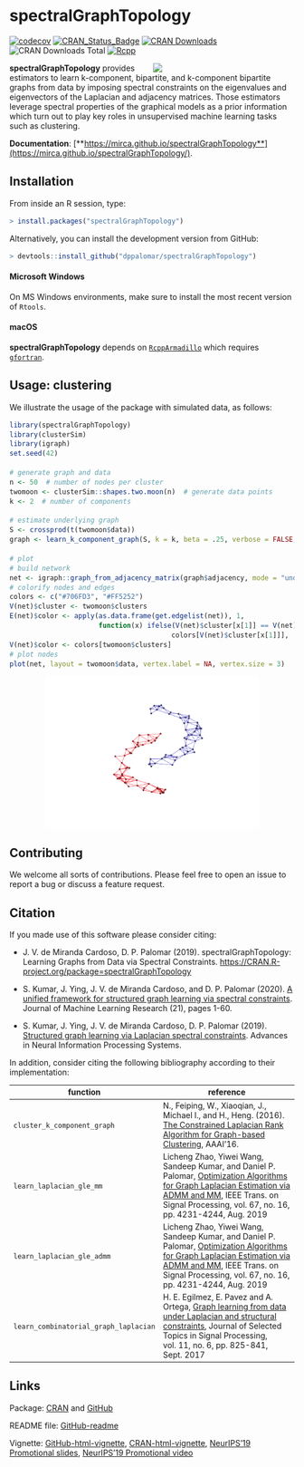 <!-- README.md is generated from README.Rmd. Please edit that file -->

spectralGraphTopology
=====================

[![codecov](https://codecov.io/gh/mirca/spectralGraphTopology/branch/master/graph/badge.svg?token=0FlrfUz3pg)](https://app.codecov.io/gh/mirca/spectralGraphTopology)
[![CRAN_Status_Badge](https://www.r-pkg.org/badges/version/spectralGraphTopology)](https://cran.r-project.org/package=spectralGraphTopology)
[![CRAN
Downloads](https://cranlogs.r-pkg.org/badges/spectralGraphTopology)](https://cran.r-project.org/package=spectralGraphTopology)
![CRAN Downloads
Total](https://cranlogs.r-pkg.org/badges/grand-total/spectralGraphTopology?color=brightgreen)
[![Rcpp](https://img.shields.io/badge/powered%20by-Rcpp-orange.svg?style=flat)](http://www.rcpp.org/)

<a href="https://mirca.github.io/spectralGraphTopology/"><img style="float: right;" width="250" src="./man/figures//circles3_reduced.gif" align="right" /></a>

**spectralGraphTopology** provides estimators to learn k-component,
bipartite, and k-component bipartite graphs from data by imposing
spectral constraints on the eigenvalues and eigenvectors of the
Laplacian and adjacency matrices. Those estimators leverage spectral
properties of the graphical models as a prior information which turn out
to play key roles in unsupervised machine learning tasks such as
clustering.

**Documentation**:
[**https://mirca.github.io/spectralGraphTopology**](https://mirca.github.io/spectralGraphTopology/).

Installation
------------

From inside an R session, type:

``` r
> install.packages("spectralGraphTopology")
```

Alternatively, you can install the development version from GitHub:

``` r
> devtools::install_github("dppalomar/spectralGraphTopology")
```

#### Microsoft Windows

On MS Windows environments, make sure to install the most recent version
of `Rtools`.

#### macOS

**spectralGraphTopology** depends on
[`RcppArmadillo`](https://github.com/RcppCore/RcppArmadillo) which
requires [`gfortran`](https://CRAN.R-project.org/bin/macosx/tools/).

Usage: clustering
-----------------

We illustrate the usage of the package with simulated data, as follows:

``` r
library(spectralGraphTopology)
library(clusterSim)
library(igraph)
set.seed(42)

# generate graph and data
n <- 50  # number of nodes per cluster
twomoon <- clusterSim::shapes.two.moon(n)  # generate data points
k <- 2  # number of components

# estimate underlying graph
S <- crossprod(t(twomoon$data))
graph <- learn_k_component_graph(S, k = k, beta = .25, verbose = FALSE, abstol = 1e-3)

# plot
# build network
net <- igraph::graph_from_adjacency_matrix(graph$adjacency, mode = "undirected", weighted = TRUE)
# colorify nodes and edges
colors <- c("#706FD3", "#FF5252")
V(net)$cluster <- twomoon$clusters
E(net)$color <- apply(as.data.frame(get.edgelist(net)), 1,
                      function(x) ifelse(V(net)$cluster[x[1]] == V(net)$cluster[x[2]],
                                        colors[V(net)$cluster[x[1]]], '#000000'))
V(net)$color <- colors[twomoon$clusters]
# plot nodes
plot(net, layout = twomoon$data, vertex.label = NA, vertex.size = 3)
```

<img src="man/figures/README-plot_k_component-1.png" width="75%" style="display: block; margin: auto;" />

Contributing
------------

We welcome all sorts of contributions. Please feel free to open an issue
to report a bug or discuss a feature request.

Citation
--------

If you made use of this software please consider citing:

-   J. V. de Miranda Cardoso, D. P. Palomar (2019).
    spectralGraphTopology: Learning Graphs from Data via Spectral
    Constraints.
    <a href="https://CRAN.R-project.org/package=spectralGraphTopology" class="uri">https://CRAN.R-project.org/package=spectralGraphTopology</a>

-   S. Kumar, J. Ying, J. V. de Miranda Cardoso, and D. P. Palomar
    (2020). [A unified framework for structured graph learning via
    spectral constraints](https://www.jmlr.org/papers/v21/19-276.html).
    Journal of Machine Learning Research (21), pages 1-60.

-   S. Kumar, J. Ying, J. V. de Miranda Cardoso, D. P. Palomar (2019).
    [Structured graph learning via Laplacian spectral
    constraints](https://papers.nips.cc/paper/9339-structured-graph-learning-via-laplacian-spectral-constraints.pdf).
    Advances in Neural Information Processing Systems.

In addition, consider citing the following bibliography according to
their implementation:

| **function**                          | **reference**                                                                                                                                                                                                                                                                                       |
|---------------------------------------|-----------------------------------------------------------------------------------------------------------------------------------------------------------------------------------------------------------------------------------------------------------------------------------------------------|
| `cluster_k_component_graph`           | N., Feiping, W., Xiaoqian, J., Michael I., and H., Heng. (2016). [The Constrained Laplacian Rank Algorithm for Graph-based Clustering](https://dl.acm.org/doi/10.5555/3016100.3016174), AAAI’16.                                                                                                    |
| `learn_laplacian_gle_mm`              | Licheng Zhao, Yiwei Wang, Sandeep Kumar, and Daniel P. Palomar, [Optimization Algorithms for Graph Laplacian Estimation via ADMM and MM](https://palomar.home.ece.ust.hk/papers/2019/ZhaoWangKumarPalomar-TSP2019.pdf), IEEE Trans. on Signal Processing, vol. 67, no. 16, pp. 4231-4244, Aug. 2019 |
| `learn_laplacian_gle_admm`            | Licheng Zhao, Yiwei Wang, Sandeep Kumar, and Daniel P. Palomar, [Optimization Algorithms for Graph Laplacian Estimation via ADMM and MM](https://palomar.home.ece.ust.hk/papers/2019/ZhaoWangKumarPalomar-TSP2019.pdf), IEEE Trans. on Signal Processing, vol. 67, no. 16, pp. 4231-4244, Aug. 2019 |
| `learn_combinatorial_graph_laplacian` | H. E. Egilmez, E. Pavez and A. Ortega, [Graph learning from data under Laplacian and structural constraints](https://ieeexplore.ieee.org/document/7979524), Journal of Selected Topics in Signal Processing, vol. 11, no. 6, pp. 825-841, Sept. 2017                                                |

Links
-----

Package:
[CRAN](https://CRAN.R-project.org/package=spectralGraphTopology) and
[GitHub](https://github.com/dppalomar/spectralGraphTopology)

README file:
[GitHub-readme](https://github.com/dppalomar/spectralGraphTopology/blob/master/README.md)

Vignette:
[GitHub-html-vignette](https://raw.githack.com/dppalomar/spectralGraphTopology/master/vignettes/SpectralGraphTopology.html),
[CRAN-html-vignette](https://cran.r-project.org/package=spectralGraphTopology/vignettes/SpectralGraphTopology.html),
[NeurIPS’19 Promotional
slides](https://docs.google.com/viewer?url=https://github.com/dppalomar/spectralGraphTopology/raw/master/vignettes/NeurIPS19-promo-slides.pdf),
[NeurIPS’19 Promotional
video](https://www.youtube.com/watch?v=klAqFvyQx7k)
